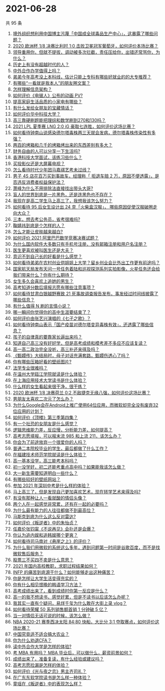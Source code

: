 # 2021-06-28

共 95 条

<!-- BEGIN -->
<!-- 最后更新时间 Mon Jun 28 2021 11:01:56 GMT+0800 (China Standard Time) -->

1. [境外组织想利用中国博主污蔑「中国成全球毒品生产中心」，这暴露了哪些问题？](https://www.zhihu.com/question/467242610)
2. [2020 欧洲杯 1/8 决赛比利时 1:0
   击败卫冕冠军葡萄牙，如何评价本场比赛？](https://www.zhihu.com/question/468155410)
3. [领导重用你，但就不提拔，调动被多次拦截，责任压给你，出错还常骂你，为什么？](https://www.zhihu.com/question/371428511)
4. [历史上有没有超越时代的人？](https://www.zhihu.com/question/25538697)
5. [中外合作办学值得上吗？](https://www.zhihu.com/question/410622193)
6. [弟弟今年高考没上本科线，估计只能上专科有哪些好就业的的大专推荐？](https://www.zhihu.com/question/467360913)
7. [有哪些“一看就是我本人”的朋友圈文案？](https://www.zhihu.com/question/463286469)
8. [怎样理解信息架构？](https://www.zhihu.com/question/19719820)
9. [如何评价《电锯人》公布的动画 PV?](https://www.zhihu.com/question/468160283)
10. [提高家庭生活品质的小家电有哪些？](https://www.zhihu.com/question/461987565)
11. [有什么发给女朋友的宝藏情话？](https://www.zhihu.com/question/384069022)
12. [如何评价华中科技大学？](https://www.zhihu.com/question/28558672)
13. [高三靠硬刷题能把理综和数学刷到270和130吗？](https://www.zhihu.com/question/36834794)
14. [2021 LPL 夏季赛 LNG 2:0 iG
    豪取七连胜，如何评价这场比赛？](https://www.zhihu.com/question/468185851)
15. [如何看待钟南山说感染德尔塔毒株两三天就会发病，德尔塔毒株传染性有多强？](https://www.zhihu.com/question/467884005)
16. [两百的烤箱和几千的烤箱烤出来的东西差别有多大？](https://www.zhihu.com/question/30461311)
17. [财务自由的人可以分享一下生活吗?](https://www.zhihu.com/question/452616303)
18. [香港科技大学面试，该练习些什么？](https://www.zhihu.com/question/47251080)
19. [买投影仪还是大屏幕电视？](https://www.zhihu.com/question/22925179)
20. [怎么看待时代少年团马嘉祺艺考未过线？](https://www.zhihu.com/question/467985728)
21. [男子 4S 店花百万买到事故车，经理称「 拒退车赔 2
    万，原因不便透露」，是否违反消费者权益保护法？](https://www.zhihu.com/question/467888396)
22. [萧峰为什么不用排除法直接找出带头大哥?](https://www.zhihu.com/question/465793725)
23. [盲人的世界到底是一片黑色，还是连黑色也不存在？](https://www.zhihu.com/question/48476818)
24. [我现在是高二学生马上高三了，我想我该怎么努力？](https://www.zhihu.com/question/464810572)
25. [如何看待 95 后女生设计出 24 克「火柴盒汉服」，
    哪些原因促使汉服破圈走向大众？](https://www.zhihu.com/question/467576874)
26. [三本，想去考公务员，省考很难吗?](https://www.zhihu.com/question/332487091)
27. [鞠婧祎到底是个怎样的人？](https://www.zhihu.com/question/451531217)
28. [怎么才能让皮肤越来越白?](https://www.zhihu.com/question/458127901)
29. [如何评价 2021 阿里巴巴数学竞赛决赛试题？](https://www.zhihu.com/question/467903915)
30. [为什么国内软件大多数只有手机号注册，没有邮箱注册和用户名注册？](https://www.zhihu.com/question/331360215)
31. [医生更喜欢被叫医生还是大夫？](https://www.zhihu.com/question/392695588)
32. [意识不到自己长的好看是什么感觉？](https://www.zhihu.com/question/461571422)
33. [如何看待弟弟在农村创业供姐姐上大学？留乡创业会比外出工作更有前途吗？](https://www.zhihu.com/question/467948955)
34. [国家航天局发布天问一号任务着陆和巡视探测系列实拍影像，火星任务还会给我们带来什么？你有什么期待？](https://www.zhihu.com/question/468082314)
35. [女生多久会喜欢上追她的男生？](https://www.zhihu.com/question/318419047)
36. [高考知道分数后填报志愿有哪些注意事项？](https://www.zhihu.com/question/31602615)
37. [如何看待甘肃白银越野赛致 21
    死事故调查报告发布，事发经过时间线披露了哪些信息？](https://www.zhihu.com/question/467819232)
38. [有什么值得 N 刷的言情小说？](https://www.zhihu.com/question/446606462)
39. [哪一瞬间你觉得你的高中生涯要结束了？](https://www.zhihu.com/question/64830840)
40. [如何评价由张艺兴演唱的《七子之歌》？](https://www.zhihu.com/question/468080201)
41. [如何看待钟南山表示「国产疫苗对德尔塔变异毒株有效」，还透露了哪些信息？](https://www.zhihu.com/question/467727614)
42. [孩子的自律真的要靠家长逼出来吗？](https://www.zhihu.com/question/436192830)
43. [知道自己高三没有好好学，但是高考成绩和模考差不多应不应该复读？](https://www.zhihu.com/question/467132094)
44. [高一高二政治完全没听，高三补还来得及吗？](https://www.zhihu.com/question/467636227)
45. [《甄嬛传》大结局时，母子对话充满套路，甄嬛伤透心了吗？](https://www.zhihu.com/question/404317643)
46. [你有哪些压箱好看的壁纸图片?](https://www.zhihu.com/question/452324718)
47. [法学专业很难吗？](https://www.zhihu.com/question/312320326)
48. [在温州大学瓯江学院就读是什么体验？](https://www.zhihu.com/question/401647691)
49. [在上海应用技术大学读书是什么体验？](https://www.zhihu.com/question/62082173)
50. [什么样的女生看起来很干净，很干练？](https://www.zhihu.com/question/23796174)
51. [2020 欧洲杯 1/8 决赛荷兰 0:2
    不敌捷克无缘八强，如何评价这场比赛？](https://www.zhihu.com/question/468318968)
52. [男朋友太喜欢二次元了怎么办？](https://www.zhihu.com/question/402086093)
53. [为什么Google会在Android上推广使用64位应用，而微软却完全没有废弃32位应用的计划？](https://www.zhihu.com/question/461368950)
54. [如何评价《顶楼》第三季第四集？](https://www.zhihu.com/question/467430940)
55. [有一个社恐的女朋友是什么感觉？](https://www.zhihu.com/question/323962570)
56. [逻辑思维能力差，反应慢，分析能力差，如何提高？](https://www.zhihu.com/question/20119939)
57. [高考志愿填报，可以报末流 985 和上流 211，该怎么办？](https://www.zhihu.com/question/466861114)
58. [你会为了前途放弃一个很爱你的人吗？](https://www.zhihu.com/question/465840049)
59. [普通二本院校毕业的学生，最后都做了什么工作？](https://www.zhihu.com/question/267563742)
60. [在福建技术师范学院就读是什么体验？](https://www.zhihu.com/question/401637435)
61. [高一基本没学，高三能考本科吗？](https://www.zhihu.com/question/465880433)
62. [初一没学好，初二还能考重点高中吗？如果能我该怎么做？](https://www.zhihu.com/question/461543465)
63. [大一新生需要知道明白一些什么？](https://www.zhihu.com/question/464836526)
64. [有哪些较好的壁纸网站？](https://www.zhihu.com/question/32762402)
65. [参加 2021 年深圳中考是什么样的体验？](https://www.zhihu.com/question/413732438)
66. [马上高三了，但是发现自己更加喜欢艺术，现在转学艺术来得及吗?](https://www.zhihu.com/question/462182951)
67. [有没有那种让人一看就酸的情侣头像？](https://www.zhihu.com/question/432753689)
68. [两个人在一起感觉非常累，还有在一起的必要吗？](https://www.zhihu.com/question/462421326)
69. [为什么最有能力的人往往都做不到最高位？](https://www.zhihu.com/question/268848307)
70. [马斯克到底为什么这么反对雷达?](https://www.zhihu.com/question/462569638)
71. [如何评价《叛逆者》中的朱怡贞？](https://www.zhihu.com/question/464194950)
72. [任嘉伦张钧甯《不说再见》会扑还是会爆？](https://www.zhihu.com/question/465852395)
73. [你认为追内娱和追韩娱哪个更爽？](https://www.zhihu.com/question/467521263)
74. [如何看待司马南对《悬崖之上》的评价？](https://www.zhihu.com/question/462226337)
75. [为什么我们用微软的系统这么多年，遇到问题第一时间是谷歌百度，而不是找微软售后服务？](https://www.zhihu.com/question/463391853)
76. [股票三不买四不卖是什么意思？](https://www.zhihu.com/question/453247969)
77. [2021 年国内高校教职，求职过程结果如何？](https://www.zhihu.com/question/422467775)
78. [INFP 的痛苦到底源于什么？如何能够走出这种痛苦？](https://www.zhihu.com/question/464694241)
79. [你是怎样让大学生活变得充实的？](https://www.zhihu.com/question/458754159)
80. [你有什么相见恨晚的韩语学习方法？](https://www.zhihu.com/question/32217419)
81. [高考成绩出来了，看到成绩时你第一反应是什么？](https://www.zhihu.com/question/282112238)
82. [高一的我不想读书，感觉好累，但是不读书以后该怎么办呢？](https://www.zhihu.com/question/462952243)
83. [我其实一直有个疑问，易烊千玺为什么敢在大街上录 vlog？](https://www.zhihu.com/question/464875636)
84. [如何看待荣耀 50 系列销售额首销 1 分钟破 5 亿？](https://www.zhihu.com/question/467418330)
85. [当一对情侣无话可说的时候，该怎么做？](https://www.zhihu.com/question/280272233)
86. [NBA 2020-21 赛季西决太阳 84:80 快船，大比分 3:1
    夺取赛点，如何评价这场比赛？](https://www.zhihu.com/question/468067856)
87. [中国究竟适不适合搞大农业？](https://www.zhihu.com/question/323105287)
88. [你为什么劝退CFA？](https://www.zhihu.com/question/452285810)
89. [读中外合作大学是怎样的体验?](https://www.zhihu.com/question/370794883)
90. [考 MBA 有用吗？ MBA 毕业后，可以做什么，薪资前景如何？](https://www.zhihu.com/question/424963203)
91. [成绩出来了，准备复读，有什么经验或建议吗？](https://www.zhihu.com/question/466920064)
92. [高考志愿捡漏是怎样的体验？](https://www.zhihu.com/question/59549503)
93. [如何评价《光与夜之恋》男主齐司礼？](https://www.zhihu.com/question/466812216)
94. [在广东东软学院读书是怎么样一种体验？](https://www.zhihu.com/question/36540493)
95. [童瑶在《叛逆者》中的表现怎么样？](https://www.zhihu.com/question/463850620)

<!-- END -->
